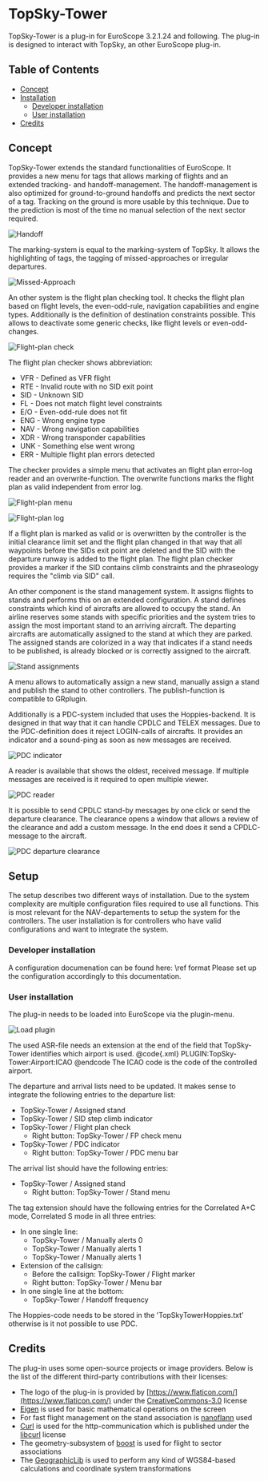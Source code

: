 # TopSky-Tower
TopSky-Tower is a plug-in for EuroScope 3.2.1.24 and following.
The plug-in is designed to interact with TopSky, an other EuroScope plug-in.

## Table of Contents
  * [Concept](#concept)
  * [Installation](#installation)
    + [Developer installation](#developer-installation)
    + [User installation](#user-installation)
  * [Credits](#credits)

## Concept
TopSky-Tower extends the standard functionalities of EuroScope.
It provides a new menu for tags that allows marking of flights and an extended tracking- and handoff-management.
The handoff-management is also optimized for ground-to-ground handoffs and predicts the next sector of a tag.
Tracking on the ground is more usable by this technique.
Due to the prediction is most of the time no manual selection of the next sector required.

![Handoff](doc/imgs/StationHandoff.png)

The marking-system is equal to the marking-system of TopSky.
It allows the highlighting of tags, the tagging of missed-approaches or irregular departures.

![Missed-Approach](doc/imgs/TagAlert.png)

An other system is the flight plan checking tool.
It checks the flight plan based on flight levels, the even-odd-rule, navigation capabilities and engine types.
Additionally is the definition of destination constraints possible.
This allows to deactivate some generic checks, like flight levels or even-odd-changes.

![Flight-plan check](doc/imgs/FPCheck.png)

The flight plan checker shows abbreviation:
  * VFR - Defined as VFR flight
  * RTE - Invalid route with no SID exit point
  * SID - Unknown SID
  * FL - Does not match flight level constraints
  * E/O - Even-odd-rule does not fit  
  * ENG - Wrong engine type
  * NAV - Wrong navigation capabilities
  * XDR - Wrong transponder capabilities
  * UNK - Something else went wrong
  * ERR - Multiple flight plan errors detected

The checker provides a simple menu that activates an flight plan error-log reader and an overwrite-function.
The overwrite functions marks the flight plan as valid independent from error log.

![Flight-plan menu](doc/imgs/FPCheckMenu.png)

![Flight-plan log](doc/imgs/FPCheckErrorLog.png)

If a flight plan is marked as valid or is overwritten by the controller is the initial clearance limit set
and the flight plan changed in that way that all waypoints before the SIDs exit point are deleted and the
SID with the departure runway is added to the flight plan.
The flight plan checker provides a marker if the SID contains climb constraints and the phraseology requires
the "climb via SID" call.

An other component is the stand management system.
It assigns flights to stands and performs this on an extended configuration.
A stand defines constraints which kind of aircrafts are allowed to occupy the stand.
An airline reserves some stands with specific priorities and the system tries to assign the most important stand
to an arriving aircraft. The departing aircrafts are automatically assigned to the stand at which they are parked.
The assigned stands are colorized in a way that indicates if a stand needs to be published, is already blocked or is
correctly assigned to the aircraft.

![Stand assignments](doc/imgs/StandControl.png)

A menu allows to automatically assign a new stand, manually assign a stand and publish the stand to other controllers.
The publish-function is compatible to GRplugin.

Additionally is a PDC-system included that uses the Hoppies-backend.
It is designed in that way that it can handle CPDLC and TELEX messages.
Due to the PDC-definition does it reject LOGIN-calls of aircrafts.
It provides an indicator and a sound-ping as soon as new messages are received.

![PDC indicator](doc/imgs/PdcIndicator.png)

A reader is available that shows the oldest, received message.
If multiple messages are received is it required to open multiple viewer.

![PDC reader](doc/imgs/PdcReader.png)

It is possible to send CPDLC stand-by messages by one click or send the departure clearance.
The clearance opens a window that allows a review of the clearance and add a custom message.
In the end does it send a CPDLC-message to the aircraft.

![PDC departure clearance](doc/imgs/PdcClearance.png)

## Setup
The setup describes two different ways of installation.
Due to the system complexity are multiple configuration files required to use all functions.
This is most relevant for the NAV-departements to setup the system for the controllers.
The user installation is for controllers who have valid configurations and want to integrate the system.

### Developer installation

A configuration documenation can be found here: \ref format
Please set up the configuration accordingly to this documentation.

### User installation

The plug-in needs to be loaded into EuroScope via the plugin-menu.

![Load plugin](doc/imgs/PluginLoad.png)

The used ASR-file needs an extension at the end of the field that TopSky-Tower identifies which airport is used.
@code{.xml}
PLUGIN:TopSky-Tower:Airport:ICAO
@endcode
The ICAO code is the code of the controlled airport.

The departure and arrival lists need to be updated.
It makes sense to integrate the following entries to the departure list:
- TopSky-Tower / Assigned stand
- TopSky-Tower / SID step climb indicator
- TopSky-Tower / Flight plan check
  - Right button: TopSky-Tower / FP check menu
- TopSky-Tower / PDC indicator
  - Right button: TopSky-Tower / PDC menu bar

The arrival list should have the following entries:
- TopSky-Tower / Assigned stand
  - Right button: TopSky-Tower / Stand menu

The tag extension should have the following entries for the Correlated A+C mode, Correlated S mode in all three entries:
- In one single line:
  - TopSky-Tower / Manually alerts 0
  - TopSky-Tower / Manually alerts 1
  - TopSky-Tower / Manually alerts 1
- Extension of the callsign:
  - Before the callsign: TopSky-Tower / Flight marker
  - Right button: TopSky-Tower / Menu bar
- In one single line at the bottom:
  - TopSky-Tower / Handoff frequency

The Hoppies-code needs to be stored in the 'TopSkyTowerHoppies.txt' otherwise is it not possible to use PDC.

## Credits
The plug-in uses some open-source projects or image providers.
Below is the list of the different third-party contributions with their licenses:
- The logo of the plug-in is provided by [https://www.flaticon.com/](https://www.flaticon.com/) under the [CreativeCommons-3.0](https://creativecommons.org/licenses/by/3.0/) license
- [Eigen](http://eigen.tuxfamily.org/index.php?title=Main_Page) is used for basic mathematical operations on the screen
- For fast flight management on the stand association is [nanoflann](https://github.com/jlblancoc/nanoflann) used
- [Curl](https://curl.haxx.se/) is used for the http-communication which is published under the [libcurl](https://curl.haxx.se/docs/copyright.html) license
- The geometry-subsystem of [boost](https://www.boost.org/) is used for flight to sector associations
- The [GeographicLib](https://geographiclib.sourceforge.io/) is used to perform any kind of WGS84-based calculations and coordinate system transformations
